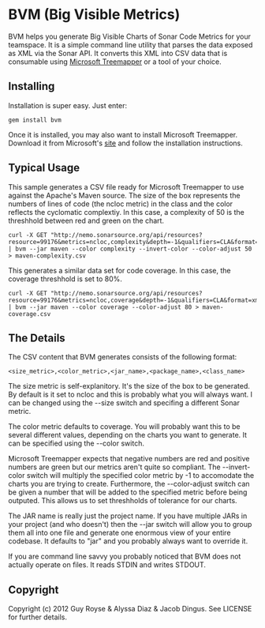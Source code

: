 BVM (Big Visible Metrics)
=========================

BVM helps you generate Big Visible Charts of Sonar Code Metrics for your teamspace.  It is a simple command line utility that parses the data exposed as XML via the Sonar API.  It converts this XML into CSV data that is consumable using [Microsoft Treemapper](http://research.microsoft.com/en-us/downloads/3f3ed95e-26d8-4616-a06c-b609df29756f/default.aspx) or a tool of your choice.  

Installing
----------

Installation is super easy.  Just enter:

    gem install bvm

Once it is installed, you may also want to install Microsoft Treemapper.  Download it from Microsoft's [site](http://research.microsoft.com/en-us/downloads/3f3ed95e-26d8-4616-a06c-b609df29756f/default.aspx) and follow the installation instructions.

Typical Usage
-------------

This sample generates a CSV file ready for Microsoft Treemapper to use against the Apache's Maven source.  The size of the box represents the numbers of lines of code (the ncloc metric) in the class and the color reflects the cyclomatic complextiy.  In this case, a complexity of 50 is the threshhold between red and green on the chart. 

    curl -X GET "http://nemo.sonarsource.org/api/resources?resource=99176&metrics=ncloc,complexity&depth=-1&qualifiers=CLA&format=xml" | bvm --jar maven --color complexity --invert-color --color-adjust 50 > maven-complexity.csv

This generates a similar data set for code coverage.  In this case, the coverage threshhold is set to 80%.

    curl -X GET "http://nemo.sonarsource.org/api/resources?resource=99176&metrics=ncloc,coverage&depth=-1&qualifiers=CLA&format=xml" | bvm --jar maven --color coverage --color-adjust 80 > maven-coverage.csv

The Details
-----------

The CSV content that BVM generates consists of the following format:

    <size_metric>,<color_metric>,<jar_name>,<package_name>,<class_name>

The size metric is self-explanitory.  It's the size of the box to be generated.  By default is it set to ncloc and this is probably what you will always want.  I can be changed using the --size switch and specifing a different Sonar metric.

The color metric defaults to coverage.  You will probably want this to be several different values, depending on the charts you want to generate.  It can be specified using the --color switch.

Microsoft Treemapper expects that negative numbers are red and positive numbers are green but our metrics aren't quite so compliant.  The --invert-color switch will multiply the specified color metric by -1 to accomodate the charts you are trying to create.  Furthermore, the --color-adjust switch can be given a number that will be added to the specified metric before being outputed.  This allows us to set threshholds of tolerance for our charts.

The JAR name is really just the project name.  If you have multiple JARs in your project (and who doesn't) then the --jar switch will allow you to group them all into one file and generate one enormous view of your entire codebase.  It defaults to "jar" and you probably always want to override it.

If you are command line savvy you probably noticed that BVM does not actually operate on files.  It reads STDIN and writes STDOUT.

Copyright
---------

Copyright (c) 2012 Guy Royse & Alyssa Diaz & Jacob Dingus. See LICENSE for further details.
